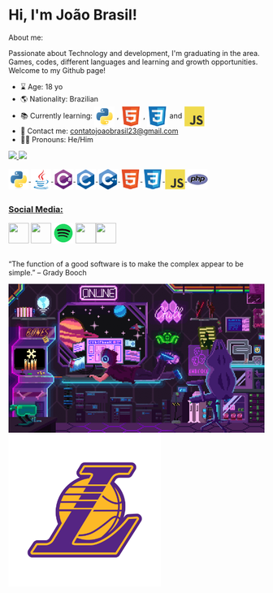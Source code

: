# Hi, I'm João Brasil! 

About me:

Passionate about Technology and development, I'm graduating in the area. Games, codes, different languages ​​and learning and growth opportunities. Welcome to my Github page!

- ⌛ Age: 18 yo
- 🌎 Nationality: Brazilian 
- 📚 Currently learning: <img align="center" alt="python" height="40" width="40" src="https://raw.githubusercontent.com/devicons/devicon/master/icons/python/python-original.svg"> , <img align="center" alt="html5" height="40" width="40" src="https://raw.githubusercontent.com/devicons/devicon/master/icons/html5/html5-original.svg"> ,  <img align="center" alt="css" height="40" width="40" src="https://raw.githubusercontent.com/devicons/devicon/master/icons/css3/css3-original.svg"> and <img align="center" alt="js" height="40" width="40" src="https://raw.githubusercontent.com/devicons/devicon/master/icons/javascript/javascript-original.svg">
- 📧 Contact me: contatojoaobrasil23@gmail.com 
- 👨‍💻 Pronouns: He/Him

<div>
<a href="https://linktr.ee/JoaoBrasil">
<img height="150em" src="https://github-readme-stats.vercel.app/api/top-langs/?username=JoaoPBrasil&layout=compact&langs_count=16&theme=radical"/>
<img height="170em" src="https://github-readme-stats.vercel.app/api?username=JoaoPBrasil&show_icons=true&theme=radical"/>
</div>

<div style="display: inline_block"><br>
    <img align="center" alt="python" height="40" width="40" src="https://raw.githubusercontent.com/devicons/devicon/master/icons/python/python-original.svg">
    <img align="center" alt="java" height="40" width="40" src="https://raw.githubusercontent.com/devicons/devicon/master/icons/java/java-original.svg">
    <img align="center" alt="csharp" height="40" width="40" src="https://raw.githubusercontent.com/devicons/devicon/master/icons/csharp/csharp-original.svg">
    <img align="center" alt="c" height="40" width="40" src="https://raw.githubusercontent.com/devicons/devicon/master/icons/c/c-original.svg">
    <img align="center" alt="c" height="40" width="40" src="https://raw.githubusercontent.com/devicons/devicon/master/icons/cplusplus/cplusplus-original.svg">
    <img align="center" alt="html5" height="40" width="40" src="https://raw.githubusercontent.com/devicons/devicon/master/icons/html5/html5-original.svg">
    <img align="center" alt="css" height="40" width="40" src="https://raw.githubusercontent.com/devicons/devicon/master/icons/css3/css3-original.svg">
    <img align="center" alt="js" height="40" width="40" src="https://raw.githubusercontent.com/devicons/devicon/master/icons/javascript/javascript-original.svg">
    <img align="center" alt="php" height="40" width="40" src="https://raw.githubusercontent.com/devicons/devicon/master/icons/php/php-original.svg">
</div>

  ##

  ### Social Media:

  <div>
    <a href="https://www.instagram.com/akabrasil_/" target="_blank"><img src="https://github.com/cszach/cszach/blob/master/img/icons/instagram.png" target"_blank" height="40" width="40"></a>
    <a href="https://www.linkedin.com/in/jo%C3%A3o-pedro-brasil-3580b8268/" target="_blank"><img src="https://github.com/cszach/cszach/blob/master/img/icons/linkedin.png" target"_blank" height="40" width="40"></a>
    <a href="https://open.spotify.com/user/joaopedrobra" target="_blank"><img src="https://github.com/JoaoPBrasil/JoaoPBrasil/blob/main/spotify-logo-png-7053.png"_blank" height="40" width="40"></a>
    <a href="https://steamcommunity.com/id/ra1dbr/" target="_blank"><img src="https://upload.wikimedia.org/wikipedia/commons/c/c1/Steam_Logo.png" height="40" width="40></a>
    <a href="mailto:contatojoaobrasil23@gmail.com" target="_blank"><img src="https://github.com/cszach/cszach/blob/master/img/icons/gmail.png" target"_blank" height="40" width="40"></a>
  </div>

  ##

  “The function of a good software is to make the complex appear to be simple.” – Grady Booch
<div>
    <img height="293" width="522" src="https://github.com/JoaoPBrasil/JoaoPBrasil/blob/main/gamer.gif">
    <img height="300" width="300" src="https://github.com/JoaoPBrasil/JoaoPBrasil/blob/main/Lakers3.png">
</div>
  
